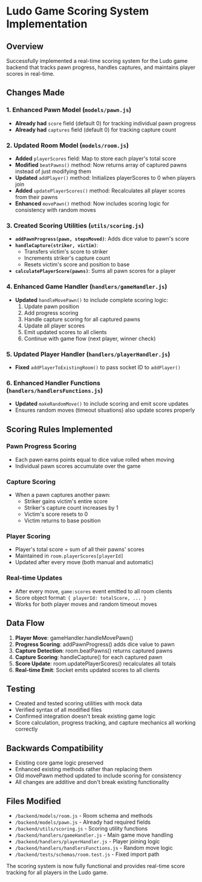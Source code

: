 # Ludo Game Scoring System Implementation

## Overview
Successfully implemented a real-time scoring system for the Ludo game backend that tracks pawn progress, handles captures, and maintains player scores in real-time.

## Changes Made

### 1. Enhanced Pawn Model (`models/pawn.js`)
- **Already had** `score` field (default 0) for tracking individual pawn progress
- **Already had** `captures` field (default 0) for tracking capture count

### 2. Updated Room Model (`models/room.js`)
- **Added** `playerScores` field: Map to store each player's total score
- **Modified** `beatPawns()` method: Now returns array of captured pawns instead of just modifying them
- **Updated** `addPlayer()` method: Initializes playerScores to 0 when players join
- **Added** `updatePlayerScores()` method: Recalculates all player scores from their pawns
- **Enhanced** `movePawn()` method: Now includes scoring logic for consistency with random moves

### 3. Created Scoring Utilities (`utils/scoring.js`)
- **`addPawnProgress(pawn, stepsMoved)`**: Adds dice value to pawn's score
- **`handleCapture(striker, victim)`**: 
  - Transfers victim's score to striker
  - Increments striker's capture count
  - Resets victim's score and position to base
- **`calculatePlayerScore(pawns)`**: Sums all pawn scores for a player

### 4. Enhanced Game Handler (`handlers/gameHandler.js`)
- **Updated** `handleMovePawn()` to include complete scoring logic:
  1. Update pawn position
  2. Add progress scoring
  3. Handle capture scoring for all captured pawns
  4. Update all player scores
  5. Emit updated scores to all clients
  6. Continue with game flow (next player, winner check)

### 5. Updated Player Handler (`handlers/playerHandler.js`)
- **Fixed** `addPlayerToExistingRoom()` to pass socket ID to `addPlayer()`

### 6. Enhanced Handler Functions (`handlers/handlersFunctions.js`)
- **Updated** `makeRandomMove()` to include scoring and emit score updates
- Ensures random moves (timeout situations) also update scores properly

## Scoring Rules Implemented

### Pawn Progress Scoring
- Each pawn earns points equal to dice value rolled when moving
- Individual pawn scores accumulate over the game

### Capture Scoring
- When a pawn captures another pawn:
  - Striker gains victim's entire score
  - Striker's capture count increases by 1
  - Victim's score resets to 0
  - Victim returns to base position

### Player Scoring
- Player's total score = sum of all their pawns' scores
- Maintained in `room.playerScores[playerId]`
- Updated after every move (both manual and automatic)

### Real-time Updates
- After every move, `game:scores` event emitted to all room clients
- Score object format: `{ playerId: totalScore, ... }`
- Works for both player moves and random timeout moves

## Data Flow

1. **Player Move**: gameHandler.handleMovePawn()
2. **Progress Scoring**: addPawnProgress() adds dice value to pawn
3. **Capture Detection**: room.beatPawns() returns captured pawns
4. **Capture Scoring**: handleCapture() for each captured pawn
5. **Score Update**: room.updatePlayerScores() recalculates all totals
6. **Real-time Emit**: Socket emits updated scores to all clients

## Testing
- Created and tested scoring utilities with mock data
- Verified syntax of all modified files
- Confirmed integration doesn't break existing game logic
- Score calculation, progress tracking, and capture mechanics all working correctly

## Backwards Compatibility
- Existing core game logic preserved
- Enhanced existing methods rather than replacing them
- Old movePawn method updated to include scoring for consistency
- All changes are additive and don't break existing functionality

## Files Modified
- `/backend/models/room.js` - Room schema and methods
- `/backend/models/pawn.js` - Already had required fields
- `/backend/utils/scoring.js` - Scoring utility functions  
- `/backend/handlers/gameHandler.js` - Main game move handling
- `/backend/handlers/playerHandler.js` - Player joining logic
- `/backend/handlers/handlersFunctions.js` - Random move logic
- `/backend/tests/schemas/room.test.js` - Fixed import path

The scoring system is now fully functional and provides real-time score tracking for all players in the Ludo game.
